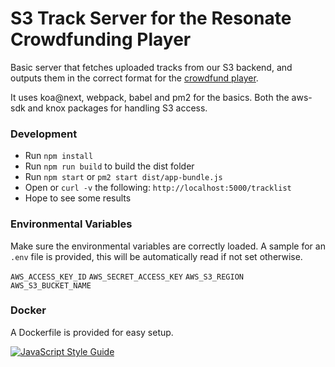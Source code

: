 # S3 Track Server for the Resonate Crowdfunding Player

Basic server that fetches uploaded tracks from our S3 backend, and outputs them in the correct format for the [crowdfund player](https://github.com/resonatecoop/resonate-crowdfund-player).

It uses koa@next, webpack, babel and pm2 for the basics. Both the aws-sdk and knox packages for handling S3 access.


### Development

* Run `npm install`
* Run `npm run build` to build the dist folder
* Run `npm start` or `pm2 start dist/app-bundle.js`
* Open or `curl -v` the following: `http://localhost:5000/tracklist`
* Hope to see some results

### Environmental Variables

Make sure the environmental variables are correctly loaded. A sample for an `.env` file is provided, this will be automatically read if not set otherwise.

`AWS_ACCESS_KEY_ID`
`AWS_SECRET_ACCESS_KEY`
`AWS_S3_REGION`
`AWS_S3_BUCKET_NAME`

### Docker

A Dockerfile is provided for easy setup.

[![JavaScript Style Guide](https://cdn.rawgit.com/feross/standard/master/badge.svg)](https://github.com/feross/standard)
